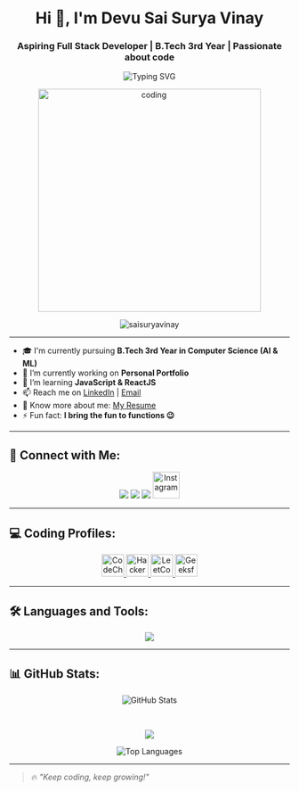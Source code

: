 <h1 align="center">Hi 👋, I'm Devu Sai Surya Vinay</h1>
<h3 align="center">Aspiring Full Stack Developer | B.Tech 3rd Year | Passionate about code</h3>
<p align="center">
  <img src="https://readme-typing-svg.demolab.com?font=Fira+Code&pause=1000&color=00F7FF&center=true&vCenter=true&width=435&lines=Future+Full+Stack+Developer;Java+%7C+Python+%7C+SQL+Lover;Learning+Node+js+%26+React+for+Backend;Engineering+Student" alt="Typing SVG" />
</p>
<div align="center">
  <img src="https://media3.giphy.com/media/v1.Y2lkPTc5MGI3NjExaDNyMmk5ZTM2OG02ZTF0ZjNxOXU3Y2Nld2t6ZW55NG9iN3RkNzR1MiZlcD12MV9pbnRlcm5hbF9naWZfYnlfaWQmY3Q9Zw/2IudUHdI075HL02Pkk/giphy.gif" alt="coding" width="400"/>
</div>

<p align="center">
  <img src="https://komarev.com/ghpvc/?username=saisuryavinay&label=Profile%20views&color=0e75b6&style=flat" alt="saisuryavinay" />
</p>

---
- 🎓 I'm currently pursuing **B.Tech 3rd Year in Computer Science (AI & ML)**  
- 🔭 I’m currently working on **Personal Portfolio**
- 🌱 I’m learning **JavaScript & ReactJS**
- 📫 Reach me on [LinkedIn](https://www.linkedin.com/in/vinay-devu/) | [Email](mailto:saisuryavinay06@gmail.com)
- 📄 Know more about me: [My Resume](https://drive.google.com/file/d/1f1UImauCbfluQ6TS1_eGrBz-QfZEi9J3/view?usp=sharing)
- ⚡ Fun fact: **I bring the fun to functions 😉**

---

## 👥 Connect with Me:

<p align="center">
  <a href="https://www.linkedin.com/in/vinay-devu/"><img src="https://skillicons.dev/icons?i=linkedin" /></a>
  <a href="mailto:saisuryavinay06@gmail.com"><img src="https://skillicons.dev/icons?i=gmail" /></a>
  <a href="https://github.com/saisuryavinay"><img src="https://skillicons.dev/icons?i=github" /></a>
   <a href="https://instagram.com/_sai_surya_vinay_" target="_blank">
    <img src="https://skillicons.dev/icons?i=instagram" height="48" alt="Instagram" />
  </a>
</p>

---

## 💻 Coding Profiles:

<p align="center">
  <a href="https://www.codechef.com/users/saisuryavinay" target="_blank">
    <img src="https://img.icons8.com/ios-filled/50/000000/codechef.png" height="40" alt="CodeChef" />
  </a>
  <a href="https://www.hackerrank.com/saisuryavinay06" target="_blank">
    <img src="https://w7.pngwing.com/pngs/225/395/png-transparent-hackerrank-hd-logo.png" height="40" alt="HackerRank" />
  </a>
  <a href="https://leetcode.com/_sai_surya_vinay" target="_blank">
    <img src="https://upload.wikimedia.org/wikipedia/commons/1/19/LeetCode_logo_black.png" height="40" alt="LeetCode" />
  </a>
  <a href="https://auth.geeksforgeeks.org/user/vinay_devu18" target="_blank">
    <img src="https://upload.wikimedia.org/wikipedia/commons/4/43/GeeksforGeeks.svg" height="40" alt="GeeksforGeeks" />
  </a>
</p>

---

## 🛠️ Languages and Tools:

<p align="center">
  <img src="https://skillicons.dev/icons?i=html,css,js,java,python,mysql,react,bootstrap,aws,git,github,vscode" />
</p>

---

## 📊 GitHub Stats:

<p align="center">
  <img src="https://github-readme-stats.vercel.app/api?username=saisuryavinay&show_icons=true&theme=tokyonight" alt="GitHub Stats" />
</p>
 <br>
 <p align="center">
  <img src="https://nirzak-streak-stats.vercel.app/?user=saisuryavinay&theme=dark&hide_border=false">
   
<br>
   <p align="center">
  <img src="https://github-readme-stats.vercel.app/api/top-langs/?username=saisuryavinay&layout=compact&theme=tokyonight" alt="Top Languages" />
</p>

---

> 🔥 *"Keep coding, keep growing!"*
